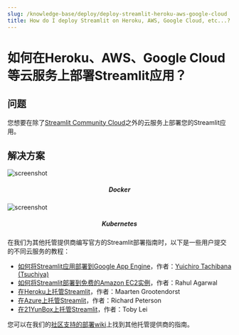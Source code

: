 ```yaml
---
slug: /knowledge-base/deploy/deploy-streamlit-heroku-aws-google-cloud
title: How do I deploy Streamlit on Heroku, AWS, Google Cloud, etc...?
---
```


# 如何在Heroku、AWS、Google Cloud等云服务上部署Streamlit应用？

## 问题

您想要在除了[Streamlit Community Cloud](https://streamlit.io/cloud)之外的云服务上部署您的Streamlit应用。

## 解决方案

<DataSourcesContainer>
<DataSourcesCard href="/knowledge-base/tutorials/deploy/docker">

<Image pure alt="screenshot" src="/images/deploy/docker.png" />

<h5 align="center">Docker</h5>

</DataSourcesCard>

<DataSourcesCard href="/knowledge-base/tutorials/deploy/kubernetes">

![screenshot](/images/deploy/kubernetes.png)

<h5 align="center">Kubernetes</h5>

</DataSourcesCard>
</DataSourcesContainer>

在我们为其他托管提供商编写官方的Streamlit部署指南时，以下是一些用户提交的不同云服务的教程：

- [如何将Streamlit应用部署到Google App Engine](https://dev.to/whitphx/how-to-deploy-streamlit-apps-to-google-app-engine-407o)，作者：[Yuichiro Tachibana (Tsuchiya)](https://discuss.streamlit.io/u/whitphx/summary)
- [如何将Streamlit部署到免费的Amazon EC2实例](https://towardsdatascience.com/how-to-deploy-a-streamlit-app-using-an-amazon-free-ec2-instance-416a41f69dc3)，作者：Rahul Agarwal
- [在Heroku上托管Streamlit](https://towardsdatascience.com/quickly-build-and-deploy-an-application-with-streamlit-988ca08c7e83)，作者：Maarten Grootendorst
- [在Azure上托管Streamlit](https://towardsdatascience.com/deploying-a-streamlit-web-app-with-azure-app-service-1f09a2159743)，作者：Richard Peterson
- [在21YunBox上托管Streamlit](https://www.21yunbox.com/docs/#/deploy-streamlit)，作者：Toby Lei

您可以在我们的[社区支持的部署wiki](https://discuss.streamlit.io/t/streamlit-deployment-guide-wiki/5099)上找到其他托管提供商的指南。
